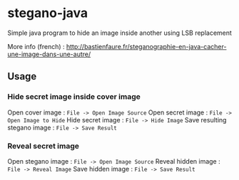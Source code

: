 # stegano-java

Simple java program to hide an image inside another using LSB replacement

More info (french) : http://bastienfaure.fr/steganographie-en-java-cacher-une-image-dans-une-autre/

## Usage

### Hide secret image inside cover image

Open cover image : `File -> Open Image Source`
Open secret image : `File -> Open Image to Hide`
Hide secret image : `File -> Hide Image`
Save resulting stegano image : `File -> Save Result`

### Reveal secret image

Open stegano image : `File -> Open Image Source`
Reveal hidden image : `File -> Reveal Image`
Save hidden image : `File -> Save Result`
